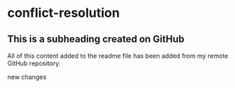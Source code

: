 # conflict-resolution

## This is a subheading created on GitHub

All of this content added to the readme file has been added from my remote GitHub repository.

new changes
